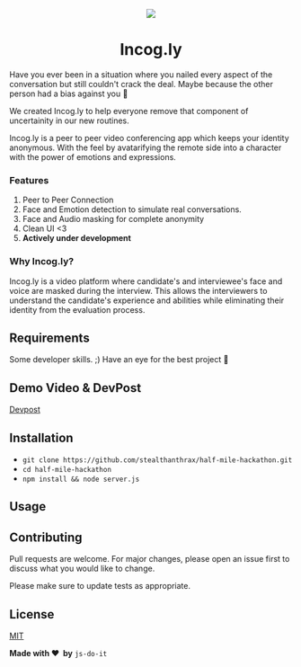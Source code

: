 
<p align="center">
    <img src="https://iili.io/dq2APV.th.png" />
</p>
<h1 align="center">Incog.ly</h1>


Have you ever been in a situation where you nailed every aspect of the conversation but still couldn't crack the deal. Maybe because the other person had a bias against you :eyes:

We created Incog.ly to help everyone remove that component of uncertainity in our new routines.

Incog.ly is a peer to peer video conferencing app which keeps your identity anonymous. With the feel by avatarifying the remote side into a character with the power of emotions and expressions.

### Features

1. Peer to Peer Connection
2. Face and Emotion detection to simulate real conversations.
3. Face and Audio masking for complete anonymity
4. Clean UI <3
5. **Actively under development**

### Why Incog.ly?

Incog.ly is a video platform where candidate's and interviewee's face and voice are masked during the interview. This allows the interviewers to understand the candidate's experience and abilities while eliminating their identity from the evaluation process.

## Requirements

Some developer skills. ;)
Have an eye for the best project :eyes:


## Demo Video & DevPost
[Devpost](https://devpost.com/software/half-mile-hackathon)


## Installation
* `git clone https://github.com/stealthanthrax/half-mile-hackathon.git`
* `cd half-mile-hackathon`
* `npm install && node server.js`


## Usage


## Contributing
Pull requests are welcome. For major changes, please open an issue first to discuss what you would like to change.

Please make sure to update tests as appropriate.

## License
[MIT](https://choosealicense.com/licenses/mit/)

**Made with :heart: &nbsp;by** `js-do-it`
